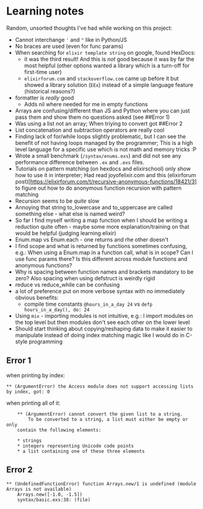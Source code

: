 # Learning  notes

Random, unsorted thoughts I've had while working on this project:

- Cannot interchange `'` and `"` like in Python/JS
- No braces are used (even for func params)
- When searching for `elixir template string` on google, found HexDocs:
    - it was the third result! And this is _not_ good because it was by far the most helpful (other options wanted a library which is a turn-off for first-time user)
    - `elixirforum.com` and `stackoverflow.com` came up before it but showed a library solution (`EEx`) instead of a simple language feature (historical reasons?)
- formatter is _really_ good
    - Adds nil where needed for me in empty functions
- Arrays are confusing/different than JS and Python where you can just pass them and show them no questions asked (see ##Error 1)
- Was using a list not an array; When triying to convert got ##Error 2
- List concatenation and subtraction operators are really cool
- Finding lack of for/while loops slightly problematic, but I can see the benefit of not having loops managed by the programmer; This is a high level language for a specific use which is not math and memory tricks :P
- Wrote a small benchmark (`/syntax/enums.exs`) and did not see any performance difference between `.ex` and `.exs` files.
- Tutorials on pattern matching (on hexdocs and elixirschool) only show how to use it in interpreter; Had read joyofelixir.com and this (elixirforum post)[https://elixirforum.com/t/recursive-anonymous-functions/18421/3] to figure out how to do anonymous function recursion with pattern matching
- Recursion seems to be _quite_ slow
- Annoying that string to_lowercase and to_uppercase are called something else - what else is named weird?
- So far I find myself writing a map function when I should be writing a reduction quite often - maybe some more explanation/training on that would be helpful (judging learning elixir)
- Enum.map vs Enum.each - one returns and rhe other doesn't
- I find scope and what is returned by functions sometimes confusing, e.g.: When using a Enum.map in a function call, what is in scope? Can I use func params there? Is this different across module functions and anonymous functions?
- Why is spacing between function names and brackets mandatory to be zero? Also spacing when using defstruct is weirdly rigid
- reduce vs reduce_while can be confusing
- a lot of preference put on more verbose syntax with no immediately obvious benefits:
    - compile time constants `@hours_in_a_day 24` vs `defp hours_in_a_day(), do: 24`
- Using `mix` - importing modules is not intuitive, e.g.: I import modules on the top level but then modules don't see each other on the lower level
- Should start thinking about copying/reshaping data to make it easier to manipulate instead of doing index matching magic like I would do in C-style programming

## Error 1
when printing by index:
```
** (ArgumentError) the Access module does not support accessing lists by index, got: 0
```
when printing all of it:
```
    ** (ArgumentError) cannot convert the given list to a string.
        To be converted to a string, a list must either be empty or only
    contain the following elements:

    * strings
    * integers representing Unicode code points
    * a list containing one of these three elements
```

## Error 2
```
** (UndefinedFunctionError) function Arrays.new/1 is undefined (module Arrays is not available)
    Arrays.new([-1.0, -1.5])
    syntax/basic.exs:38: (file)
```